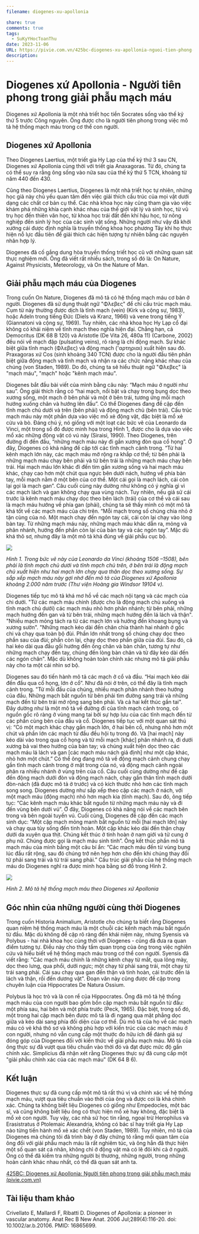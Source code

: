 ```yaml
---
filename: diogenes-xu-apollonia

share: true
comments: true
tags:
  - SuKyYHocToanThu
date: 2023-11-06
URL: https://pivie.com.vn/425bc-diogenes-xu-apollonia-nguoi-tien-phong-trong-giai-phau-mach-mau.htm
description:
---
```

# Diogenes xứ Apollonia - Người tiên phong trong giải phẫu mạch máu

Diogenes xứ Apollonia là một nhà triết học tiền Socrates sống vào thế kỷ thứ 5 trước Công nguyên. Ông được cho là người tiên phong trong việc mô tả hệ thống mạch máu trong cơ thể con người.

## Diogenes xứ Apollonia
Theo Diogenes Laertius, một triết gia Hy Lạp của thế kỷ thứ 3 sau CN, Diogenes xứ Apollonia cùng thời với triết gia Anaxagoras. Từ đó, chúng ta có thể suy ra rằng ông sống vào nửa sau của thế kỷ thứ 5 TCN, khoảng từ năm 440 đến 430.

Cũng theo Diogenes Laertius, Diogenes là một nhà triết học tự nhiên, những học giả này chủ yếu quan tâm đến việc giải thích cấu trúc của mọi vật dưới dạng các chất cơ bản cụ thể. Các nhà khoa học này cũng tham gia vào việc khám phá những khía cạnh khác nhau của thế giới vật lý và sinh học, từ vũ trụ học đến thiên văn học, từ khoa học trái đất đến khí hậu học, từ nông nghiệp đến sinh lý học của các sinh vật sống. Những người như vậy đã khởi xướng cái được định nghĩa là truyền thống khoa học phương Tây khi họ thực hiện nỗ lực đầu tiên để giải thích các hiện tượng tự nhiên bằng các nguyên nhân hợp lý.

Diogenes đã cố gắng dung hòa truyền thống triết học cũ với những quan sát thực nghiệm mới. Ông đã viết rất nhiều sách, trong số đó là: On Nature, Against Physicists, Meteorology, và On the Nature of Man.

## Giải phẫu mạch máu của Diogenes
Trong cuốn On Nature, Diogenes đã mô tả có hệ thống mạch máu cơ bản ở người. Diogenes đã sử dụng thuật ngữ "Φλεβες" để chỉ cấu trúc mạch máu. Cụm từ này thường được dịch là tĩnh mạch (vein) (Kirk và cộng sự, 1983), hoặc Adeln trong tiếng Đức (Diels và Kranz, 1966) và vene trong tiếng Ý (Giannatoni và cộng sự, 1969). Tuy nhiên, các nhà khoa học Hy Lạp cổ đại không có khái niệm về tĩnh mạch theo nghĩa hiện đại. Chẳng hạn, cả Democritus (DK 68 B 120) và Aristotle (De Vita 26, 480a 11) (Carbone, 2002) đều nói về mạch đập (pulsating veins), rõ ràng là chỉ động mạch. Sự khác biệt giữa tĩnh mạch (Φλεβες) và động mạch ('αρτηριαι) xuất hiện sau đó. Praxagoras xứ Cos (sinh khoảng 340 TCN) được cho là người đầu tiên phân biệt giữa động mạch và tĩnh mạch và nhận ra các chức năng khác nhau của chúng (von Staden, 1989). Do đó, chúng ta sẽ hiểu thuật ngữ "Φλεβες" là "mạch máu", "mạch" hoặc "kênh mạch máu".

Diogenes bắt đầu bài viết của mình bằng câu này: “Mạch máu ở người như sau”. Ông giải thích rằng có “hai mạch, nổi bật và chạy trong bụng dọc theo xương sống, một mạch ở bên phải và một ở bên trái, tương ứng mỗi mạch hướng xuống chân và hướng lên đầu”. Có thể Diogenes đang đề cập đến tĩnh mạch chủ dưới và trên (bên phải) và động mạch chủ (bên trái). Cấu trúc mạch máu này một phần dựa vào việc mổ xẻ động vật, đặc biệt là mổ xẻ cừu và bò. Đáng chú ý, nó giống với một loạt các bức vẽ của Leonardo da Vinci, một trong số đó được minh họa trong Hình 1, được cho là dựa vào việc mổ xác những động vật có vú này (Siraisi, 1990). Theo Diogenes, trên đường đi đến đầu, “những mạch máu này đi gần xương đòn qua cổ họng”. Ở đây, Diogenes có khả năng đề cập tới các tĩnh mạch cảnh trong. “Từ hai kênh mạch lớn này, các mạch máu mở rộng ra khắp cơ thể; từ bên phải là những mạch máu chạy bên phải và từ bên trái là những mạch máu chạy bên trái. Hai mạch máu lớn khác đi đến tim gần xương sống và hai mạch máu khác, chạy cao hơn một chút qua ngực bên dưới nách, hướng về phía bàn tay, mỗi mạch nằm ở một bên của cơ thể. Một cái gọi là mạch lách, cái còn lại gọi là mạch gan”. Câu cuối cùng này dường như không có ý nghĩa gì vì các mạch lách và gan không chạy qua vùng nách. Tuy nhiên, nếu giả sử cái trước là kênh mạch máu chạy dọc theo bên lách (trái) của cơ thể và cái sau là mạch máu hướng về phía gan (phải), chúng ta sẽ thấy mình có một mô tả khá tốt về các mạch máu của chi trên. “Mỗi mạch trong số chúng chia nhỏ ở tận cùng của nó. Một mạch chạy đến ngón tay cái, cái còn lại chạy vào lòng bàn tay. Từ những mạch máu này, những mạch máu khác dẫn ra, mỏng và phân nhánh, hướng đến phần còn lại của bàn tay và các ngón tay”. Mặc dù khá thô sơ, nhưng đây là một mô tả khá đúng về giải phẫu cục bộ.

![](https://i.imgur.com/I99CR6w.png)


*Hình 1. Trong bức vẽ này của Leonardo da Vinci (khoảng 1506 –1508), bên phải là tĩnh mạch chủ dưới và tĩnh mạch chủ trên, ở bên trái là động mạch chủ xuất hiện như hai mạch lớn chạy qua thân dọc theo xương sống. Sự sắp xếp mạch máu này gợi nhớ đến mô tả của Diogenes xứ Apollonia khoảng 2.000 năm trước (Thư viện Hoàng gia Windsor 19104 v).*

Diogenes tiếp tục mô tả khá mơ hồ về các mạch nội tạng và các mạch của chi dưới. "Từ các mạch máu chính (được cho là động mạch chủ xuống và tĩnh mạch chủ dưới) các mạch máu nhỏ hơn phân nhánh; từ bên phải, những mạch hướng đến gan và từ bên trái, những mạch hướng đến lá lách và thận". "Nhiều mạch mỏng tách ra từ các mạch lớn và hướng đến khoang bụng và xương sườn". "Những mạch kéo dài đến chân chia thành hai nhánh ở gốc chi và chạy qua toàn bộ đùi. Phần lớn nhất trong số chúng chạy dọc theo phần sau của đùi; phần còn lại, chạy dọc theo phần giữa của đùi. Sau đó, cả hai kéo dài qua đầu gối hướng đến ống chân và bàn chân, tương tự như những mạch chạy đến tay, chúng đến lòng bàn chân và từ đây kéo dài đến các ngón chân". Mặc dù không hoàn toàn chính xác nhưng mô tả giải phẫu này cho ta một cái nhìn sơ bộ.

Diogenes sau đó tiến hành mô tả các mạch ở cổ và đầu. “Hai mạch kéo dài đến đầu qua cổ họng, lớn ở cổ”. Như đã nói ở trên, có thể đây là tĩnh mạch cảnh trong. "Từ mỗi đầu của chúng, nhiều mạch phân nhánh theo hướng của đầu. Những mạch bắt nguồn từ bên phải tìm đường sang trái và những mạch đến từ bên trái mở rộng sang bên phải. Và cả hai kết thúc gần tai". Đây dường như là một mô tả về đường đi của tĩnh mạch cảnh trong, có nguồn gốc rõ ràng ở vùng mang tai bởi sự hợp lưu của các tĩnh mạch đến từ các phần cùng bên của đầu và cổ. Diogenes tiếp tục với một quan sát thú vị: “Có một mạch khác chạy gần mạch lớn, ở hai bên cổ, nhưng nhỏ hơn một chút và phần lớn các mạch từ đầu đều hội tụ trong đó. Và [hai mạch] này kéo dài vào trong qua cổ họng và từ mỗi mạch [khác] phân nhánh ra, đi dưới xương bả vai theo hướng của bàn tay; và chúng xuất hiện dọc theo các mạch máu lá lách và gan [các mạch máu nách giả định] như một cặp khác, nhỏ hơn một chút.” Có thể ông đang mô tả về động mạch cảnh chung chạy gần tĩnh mạch cảnh trong ở mặt trong của nó, và động mạch cảnh ngoài phân ra nhiều nhánh ở vùng trên của cổ. Câu cuối cùng dường như đề cập đến động mạch dưới đòn và động mạch nách, chạy gần thân tĩnh mạch dưới đòn-nách (đã được mô tả ở trước) và có kích thước nhỏ hơn các tĩnh mạch song song. Diogenes dường như sắp xếp theo cặp các mạch ở nách, với một mạch máu (động mạch) nhỏ hơn mạch kia (tĩnh mạch). Sau đó, ông tiếp tục: “Các kênh mạch máu khác bắt nguồn từ những mạch máu này và đi đến vùng bên dưới vú”. Ở đây, Diogenes có khả năng nói về các mạch bên trong và bên ngoài tuyến vú. Cuối cùng, Diogenes đề cập đến các mạch sinh dục: “Một cặp mạch mỏng manh bắt nguồn từ mỗi [hai mạch lớn] này và chạy qua tủy sống đến tinh hoàn. Một cặp khác kéo dài đến thận chạy dưới da xuyên qua thịt. Chúng kết thúc ở tinh hoàn ở nam giới và tử cung ở phụ nữ. Chúng được gọi là mạch máu sinh tinh”. Ông kết thúc phần mô tả mạch máu của mình bằng một câu bí ẩn: “Các mạch máu đến từ vùng bụng lúc đầu rất rộng, sau đó chúng trở nên hẹp hơn cho đến khi chúng thay đổi từ phải sang trái và từ trái sang phải.” Cấu trúc giải phẫu của hệ thống mạch máu do Diogenes nghĩ ra được minh họa bằng sơ đồ trong Hình 2.
 
![](https://i.imgur.com/Q8txDv4.png)


*Hình 2. Mô tả hệ thống mạch máu theo Diogenes xứ Apollonia*

## Góc nhìn của những người cùng thời Diogenes
Trong cuốn Historia Animalium, Aristotle cho chúng ta biết rằng Diogenes quan niệm hệ thống mạch máu là một chuỗi các kênh mạch máu bắt nguồn từ đầu. Mặc dù không đề cập rõ ràng đến khái niệm này, nhưng Syensis và Polybus - hai nhà khoa học cùng thời với Diogenes - cũng đã đưa ra quan điểm tương tự. Điều này cho thấy tầm quan trọng của ông trong việc nghiên cứu và hiểu biết về hệ thống mạch máu trong cơ thể con người. Syensis đã viết rằng: "Các mạch máu chính là những kênh chạy từ mắt, qua lông mày, dọc theo lưng, qua phổi, dưới ngực; một chạy từ phải sang trái, một chạy từ trái sang phải. Cái sau chạy qua gan đến thận và tinh hoàn, cái trước đến lá lách và thận, rồi đến dương vật". Đoạn văn này cũng được đề cập trong chuyên luận của Hippocrates De Natura Ossium.

Polybus là học trò và là con rể của Hippocrates. Ông đã mô tả hệ thống mạch máu của con người bao gồm bốn cặp mạch máu bắt nguồn từ đầu: một phía sau, hai bên và một phía trước (Peck, 1965). Đặc biệt, trong số đó, một trong hai cặp mạch bên được mô tả là đi ngang qua mặt phẳng dọc giữa và kéo dài sang phía đối diện của cơ thể. Dù mô tả của họ về các mạch máu có vẻ khá thô sơ và không phù hợp với kiến trúc của các mạch máu ở con người, nhưng nó vẫn cung cấp một thước đo hữu ích để đánh giá sự đóng góp của Diogenes đối với kiến thức về giải phẫu mạch máu. Mô tả của ông thực sự đã vượt qua tiêu chuẩn vào thời đó và đạt được mức độ gần chính xác. Simplicius đã nhận xét rằng Diogenes thực sự đã cung cấp một "giải phẫu chính xác của các mạch máu" (DK 64 B 6).

## Kết luận
Diogenes thực sự đã cung cấp một mô tả rất thú vị và chính xác về hệ thống mạch máu, vượt qua tiêu chuẩn vào thời của ông và được coi là khá chính xác. Chúng ta không biết liệu Diogenes có giống như Empedocles, một bác sĩ, và cũng không biết liệu ông có thực hiện mổ xẻ hay không, đặc biệt là mổ xẻ con người. Tuy vậy, các nhà sử học tin rằng, ngoại trừ Herophilus và Erasistratus ở Ptolemaic Alexandria, không có bác sĩ hay triết gia Hy Lạp nào từng tiến hành mổ xẻ xác chết (von Staden, 1989). Tuy nhiên, mô tả của Diogenes mà chúng tôi đã trình bày ở đây chứng tỏ rằng mối quan tâm của ông đối với giải phẫu mạch máu là rất nghiêm túc, và ông hẳn đã thực hiện một số quan sát cá nhân, không chỉ ở động vật mà có lẽ đôi khi cả ở người. Ông có thể đã kiểm tra những người bị thương, những người, trong những hoàn cảnh khác nhau nhất, có thể đã quan sát anh ta. 

[425BC: Diogenes xứ Apollonia: Người tiên phong trong giải phẫu mạch máu (pivie.com.vn)](https://pivie.com.vn/425bc-diogenes-xu-apollonia-nguoi-tien-phong-trong-giai-phau-mach-mau.htm)
## Tài liệu tham khảo

Crivellato E, Mallardi F, Ribatti D. Diogenes of Apollonia: a pioneer in vascular anatomy. Anat Rec B New Anat. 2006 Jul;289(4):116-20. doi: 10.1002/ar.b.20106. PMID: 16865699.